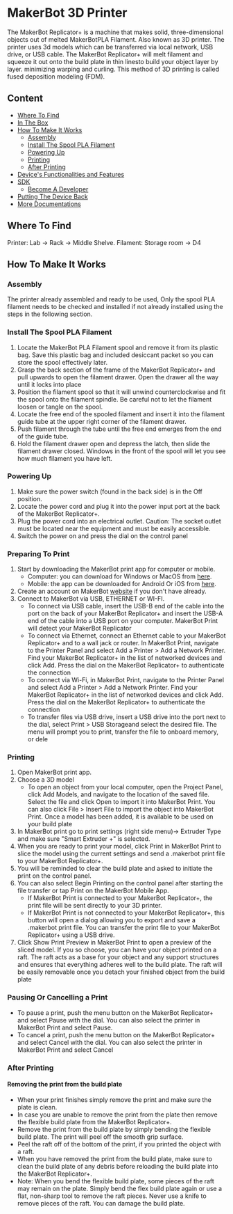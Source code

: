 # MakerBot 3D Printer

The MakerBot Replicator+ is a machine that makes solid, three-dimensional objects out of melted MakerBotPLA Filament. Also known as 3D printer. The printer uses 3d models which can be transferred via local network, USB drive, or USB cable.  The MakerBot Replicator+ will melt filament and squeeze it out onto the build plate in thin linesto build your object layer by layer. minimizing warping and curling.  This method of 3D printing  is called fused deposition modeling (FDM).

## Content

* [Where To Find](#where-to-find)
* [In The Box](#in-the-box)
* [How To Make It Works](#how-to-make-it-works)
  * [Assembly](#assembly)
  * [Install The Spool PLA Filament](#install-the-spool-pla-filament)
  * [Powering Up](#powering-up)
  * [Printing](#printing)
  * [After Printing](#after-printing)
* [Device's Functionalities and Features](#device's-functionalities-and-features)
* [SDK](#sdk)
  * [Become A Developer](#becaome-a-developer)
* [Putting The Device Back](#putting-the-device-back)
* [More Documentations](more-documentations)


## Where To Find

Printer: Lab -> Rack -> Middle Shelve.
Filament: Storage room -> D4

## How To Make It Works

### Assembly
The printer already assembled and ready to be used, Only the spool PLA filament needs to be checked and installed if not already installed using the steps in the following section.

### Install The Spool PLA Filament
 1. Locate the MakerBot PLA Filament spool and remove it from its plastic bag. Save this plastic bag and included desiccant packet so you can store the spool effectively later.  
 2. Grasp the back section of the frame of the MakerBot Replicator+ and pull upwards to open the filament drawer. Open the drawer all the way until it locks into place
 3. Position the filament spool so that it will unwind counterclockwise and fit the spool onto the filament spindle. Be careful not to let the filament loosen or tangle on the spool.
 4. Locate the free end of the spooled filament and insert it into the filament guide tube at the upper right corner of the filament drawer.
 5. Push filament through the tube until the free end emerges from the end of the guide tube.
 6. Hold the filament drawer open and depress the latch, then slide the filament drawer closed. Windows in the front of the spool will let you see how much filament you have left.

### Powering Up
1. Make sure the power switch (found in the back side) is in the Off position.
2. Locate the power cord and plug it into the power input port at the back of the MakerBot Replicator+.
3. Plug the power cord into an electrical outlet. Caution: The socket outlet must be located near the equipment and must be easily accessible.
4. Switch the power on and press the dial on the control panel

### Preparing To Print
1. Start by downloading the MakerBot print app for computer or mobile.
   * Computer: you can download for Windows or MacOS from [here](https://www.makerbot.com/3d-printers/apps/makerbot-print/download/).
   * Mobile: the app can be downloaded for Android Or iOS from [here](https://www.makerbot.com/getstarted/).
2. Create an account on MakerBot [website](https://accounts.makerbot.com/register?theme=store) if you don't have already.
3. Connect to MakerBot via USB, ETHERNET or WI-FI.
   * To connect via USB cable, insert the USB-B end of the cable into the port on the back of your MakerBot Replicator+ and insert the USB-A end of the cable into a USB port on your computer. MakerBot Print will detect your MakerBot Replicator
   * To connect via Ethernet, connect an Ethernet cable to your MakerBot Replicator+ and to a wall jack or router. In MakerBot Print, navigate to the Printer Panel and select Add a Printer > Add a Network Printer. Find your MakerBot Replicator+ in the list of networked devices and click Add. Press the dial on the MakerBot Replicator+ to authenticate the connection
   * To connect via Wi-Fi, in MakerBot Print, navigate to the Printer Panel and select Add a Printer > Add a Network Printer. Find your MakerBot Replicator+ in the list of networked devices and click Add. Press the dial on the MakerBot Replicator+ to authenticate the connection
   * To transfer files via USB drive, insert a USB drive into the port next to the dial, select Print > USB Storageand select the desired file. The menu will prompt you to print, transfer the file to onboard memory, or dele

### Printing
1. Open MakerBot print app.
2. Choose a 3D model
   * To open an object from your local computer, open the Project Panel, click Add Models, and navigate to the location of the saved file. Select the file and click Open to import it into MakerBot Print. You can also click File > Insert File to import the object into MakerBot Print. Once a model has been added, it is available to be used on your build plate
3. In MakerBot print go to print settings (right side menu)-> Extruder Type and make sure  "Smart Extruder +" is selected.
4. When you are ready to print your model, click Print in MakerBot Print to slice the model using the current settings and send a .makerbot  print file to your MakerBot Replicator+.
5. You will be reminded to clear the build plate and asked to initiate the print on the control panel.
6. You can also select Begin Printing on the control panel after starting the file transfer or tap Print on the MakerBot Mobile App.
   * If MakerBot Print is connected to your MakerBot Replicator+, the print file will be sent directly to your 3D printer.
   * If MakerBot Print is not connected to your MakerBot Replicator+, this button will open a dialog allowing you to export and save a .makerbot print file. You can transfer the print file to your MakerBot Replicator+ using a USB drive.
7. Click Show Print Preview in MakerBot Print to open a preview of the sliced model. If you so choose, you can have your object printed on a raft. The raft acts as a base for your object and any support structures and ensures that everything adheres well to the build plate. The raft will be easily removable once you detach your finished object from the build plate

### Pausing Or Cancelling a Print
+ To pause a print, push the menu button on the MakerBot Replicator+ and select Pause with the dial. You can also select the printer in MakerBot Print and select Pause.
+ To cancel a print, push the menu button on the MakerBot Replicator+ and select Cancel with the dial. You can also select the printer in MakerBot Print and select Cancel

### After Printing

#### Removing the print from the build plate
* When your print finishes simply remove the print and make sure the plate is clean. 
* In case you are unable to remove the print from the plate then remove the flexible build plate from the MakerBot Replicator+. 
* Remove the print from the build plate by simply bending the flexible build plate. The print will peel off the smooth grip surface. 
* Peel the raft off of the bottom of the print, if you printed the object with a raft. 
* When you have removed the print from the build plate, make sure to clean the build plate of any debris before reloading the build plate into the MakerBot Replicator+. 
* Note: When you bend the flexible build plate, some pieces of the raft may remain on the plate. Simply bend the flex build plate again or use a flat, non-sharp tool to remove the raft pieces. Never use a knife to remove pieces of the raft. You can damage the build plate.
